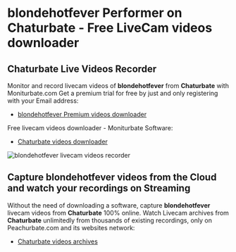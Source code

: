 # blondehotfever Performer on Chaturbate - Free LiveCam videos downloader

## Chaturbate Live Videos Recorder

Monitor and record livecam videos of **blondehotfever** from **Chaturbate** with Moniturbate.com
Get a premium trial for free by just and only registering with your Email address:
* [blondehotfever Premium videos downloader](https://moniturbate.com/request-demo-licence-key.html)

Free livecam videos downloader - Moniturbate Software:
* [Chaturbate videos downloader](https://moniturbate.com/moniturbate-download-software.html)

![blondehotfever livecam videos recorder](https://peachurnet.com/templates/moniturbate-software.png)


## Capture blondehotfever videos from the Cloud and watch your recordings on Streaming

Without the need of downloading a software, capture **blondehotfever** livecam videos from **Chaturbate** 100% online.
Watch Livecam archives from **Chaturbate** unlimitedly from thousands of existing recordings, only on Peachurbate.com and its websites network:
* [Chaturbate videos archives](https://peachurnet.com/)